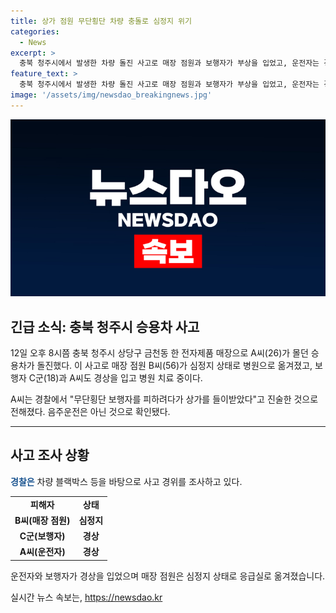 ```yaml
---
title: 상가 점원 무단횡단 차량 충돌로 심정지 위기
categories:
  - News
excerpt: >
  충북 청주시에서 발생한 차량 돌진 사고로 매장 점원과 보행자가 부상을 입었고, 운전자는 경상을 입었다. 운전자는 무단횡단 보행자를 피하려다 상가를 들이받았다고 진술했으며, 음주운전은 아닌 것으로 확인됐다. 경찰은 사고 경위를 조사 중이다. 부상자들은 병원에서 치료를 받고 있으며, 사고에 대한 상세한 경위가 밝혀지기를 기다리고 있다. (150자)
feature_text: >
  충북 청주시에서 발생한 차량 돌진 사고로 매장 점원과 보행자가 부상을 입었고, 운전자는 경상을 입었다. 운전자는 무단횡단 보행자를 피하려다 상가를 들이받았다고 진술했으며, 음주운전은 아닌 것으로 확인됐다. 경찰은 사고 경위를 조사 중이다. 부상자들은 병원에서 치료를 받고 있으며, 사고에 대한 상세한 경위가 밝혀지기를 기다리고 있다. (150자)
image: '/assets/img/newsdao_breakingnews.jpg'
---
```


<p><img src="/assets/img/newsdao_breakingnews.jpg" alt="firstkoreanews 속보" /></p>

<h2 data-ke-size="size26">긴급 소식: 충북 청주시 승용차 사고</h2>

<p data-ke-size="size16">12일 오후 8시쯤 충북 청주시 상당구 금천동 한 전자제품 매장으로 A씨(26)가 몰던 승용차가 돌진했다. 이 사고로 매장 점원 B씨(56)가 심정지 상태로 병원으로 옮겨졌고, 보행자 C군(18)과 A씨도 경상을 입고 병원 치료 중이다.</p>

<p data-ke-size="size16">A씨는 경찰에서 "무단횡단 보행자를 피하려다가 상가를 들이받았다"고 진술한 것으로 전해졌다. 음주운전은 아닌 것으로 확인됐다.</p>

<hr>

<h2 data-ke-size="size26">사고 조사 상황</h2>

<p data-ke-size="size16"><b><span style="color: #1a5490;">경찰은</span></b> 차량 블랙박스 등을 바탕으로 사고 경위를 조사하고 있다.</p>

<table>
    <tr>
        <td style="text-align: center; height: 17px;"><b>피해자</b></td>
        <td style="text-align: center; height: 17px;"><b>상태</b></td>
    </tr>
    <tr>
        <td style="text-align: center; height: 17px;"><b>B씨(매장 점원)</b></td>
        <td style="text-align: center; height: 17px;"><b>심정지</b></td>
    </tr>
    <tr>
        <td style="text-align: center; height: 17px;"><b>C군(보행자)</b></td>
        <td style="text-align: center; height: 17px;"><b>경상</b></td>
    </tr>
    <tr>
        <td style="text-align: center; height: 17px;"><b>A씨(운전자)</b></td>
        <td style="text-align: center; height: 17px;"><b>경상</b></td>
    </tr>
</table>

<p data-ke-size="size16">운전자와 보행자가 경상을 입었으며 매장 점원은 심정지 상태로 응급실로 옮겨졌습니다.</p>
실시간 뉴스 속보는, <a href="https://newsdao.kr" rel="dofollow">https://newsdao.kr</a>


